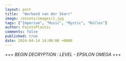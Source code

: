 ```yaml
---
layout: post
title:  "Warband van der Skarr"
image: /assets/images/1.jpg
tags: ["Imperium", "Music", "Mystic", "Rollos"]
author: PaintsPlastic
comments: false
published: true
date: 2024-04-14 14:00:00 +0000
---
```


*+++ BEGIN DECRYPTION : LEVEL - EPSILON OMEGA +++*


